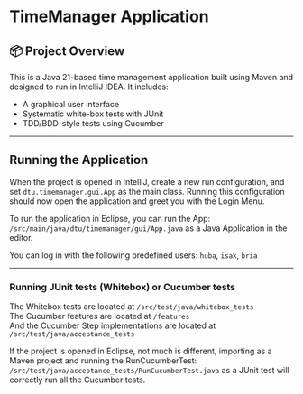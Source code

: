 # TimeManager Application

## 📦 Project Overview
This is a Java 21-based time management application built using Maven and designed to run in IntelliJ IDEA. It includes:

- A graphical user interface
- Systematic white-box tests with JUnit
- TDD/BDD-style tests using Cucumber

---

## Running the Application

When the project is opened in IntelliJ, create a new run configuration, and set `dtu.timemanager.gui.App` as the main class.
Running this configuration should now open the application and greet you with the Login Menu.

To run the application in Eclipse, you can run the App: `/src/main/java/dtu/timemanager/gui/App.java` as a Java Application in the editor.

You can log in with the following predefined users:
`huba`, `isak`, `bria`

---
### Running JUnit tests (Whitebox) or Cucumber tests

The Whitebox tests are located at `/src/test/java/whitebox_tests`  
The Cucumber features are located at `/features`  
And the Cucumber Step implementations are located at `/src/test/java/acceptance_tests`  

If the project is opened in Eclipse, not much is different, importing as a Maven project and running the RunCucumberTest: `/src/test/java/acceptance_tests/RunCucumberTest.java` as a JUnit test will correctly run all the Cucumber tests.
